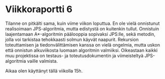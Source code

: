 # Viikkoraportti 6
Tilanne on pitkälti sama, kuin viime viikon loputtua. En ole vielä onnistunut realisoimaan JPS-algoritmia, mutta edistystä on kuitenkin tullut. Onnistuin laajentamaan A*-algoritmin päälooppia sopivaksi JPS:lle, sekä metodin, jolla voi tarkistaa tehokkaasti solmun käyvät naapurit. Rekursion toteuttamisen ja tiedonvälittämisen kanssa on vielä ongelmia, mutta uskon että onnistun alkuviikosta luomaan algoritmin valmiiksi. Oikeastaan kaikki muu projektissa on testaus- ja toteutusdokumentin ja viimeisteltyä JPS-algoritmia vaille valmista.

Aikaa olen käyttänyt tällä viikolla 15h.